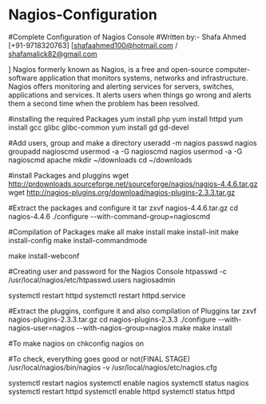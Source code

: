 # Nagios-Configuration
#Complete Configuration of Nagios Console
#Written by:- Shafa Ahmed [+91-9718320763] [shafaahmed100@hotmail.com / shafamalick82@gmail.com

]
Nagios formerly known as Nagios, is a free and open-source computer-software application that monitors systems, networks and infrastructure. Nagios offers monitoring and alerting services for servers, switches, applications and services. It alerts users when things go wrong and alerts them a second time when the problem has been resolved.

#installing the required Packages
yum install php
yum install httpd
yum install gcc glibc glibc-common
yum install gd gd-devel

#Add users, group and make a directory
useradd -m nagios
passwd nagios
groupadd nagioscmd
usermod -a -G nagioscmd nagios
usermod -a -G nagioscmd apache
mkdir ~/downloads
cd ~/downloads

#install Packages and pluggins
wget http://prdownloads.sourceforge.net/sourceforge/nagios/nagios-4.4.6.tar.gz
wget http://nagios-plugins.org/download/nagios-plugins-2.3.3.tar.gz

#Extract the packages and configure it
tar zxvf nagios-4.4.6.tar.gz
cd nagios-4.4.6
./configure --with-command-group=nagioscmd

#Compilation of Packages
make all
make install
make install-init
make install-config
make install-commandmode


make install-webconf

#Creating user and password for the Nagios Console
htpasswd -c /usr/local/nagios/etc/htpasswd.users nagiosadmin

systemctl restart httpd
systemctl restart httpd.service

#Extract the pluggins, configure it and also compilation of Pluggins
tar zxvf nagios-plugins-2.3.3.tar.gz
cd nagios-plugins-2.3.3
./configure --with-nagios-user=nagios --with-nagios-group=nagios
make
make install


#To make nagios on
chkconfig nagios on

#To check, everything goes good or not(FINAL STAGE)
/usr/local/nagios/bin/nagios -v /usr/local/nagios/etc/nagios.cfg


systemctl restart nagios
systemctl enable nagios
systemctl status  nagios
systemctl restart httpd
systemctl enable httpd
systemctl status httpd

